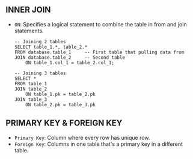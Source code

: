 ## INNER JOIN
- `ON`: Specifies a logical statement to combine the table in from and join statements.

      -- Joining 2 tables
      SELECT table_1.*, table_2.*
      FROM database.table_1     -- First table that pulling data from
      JOIN database.table_2     -- Second table
          ON table_1.col_1 = table_2.col_1;
          
      -- Joining 3 tables
      SELECT *
      FROM table_1
      JOIN table_2
          ON table_1.pk = table_2.pk
      JOIN table_3
          ON table_2.pk = table_3.pk

## PRIMARY KEY & FOREIGN KEY
- `Primary Key`: Column where every row has unique row.
- `Foreign Key`: Columns in one table that's a primary key in a different table.

